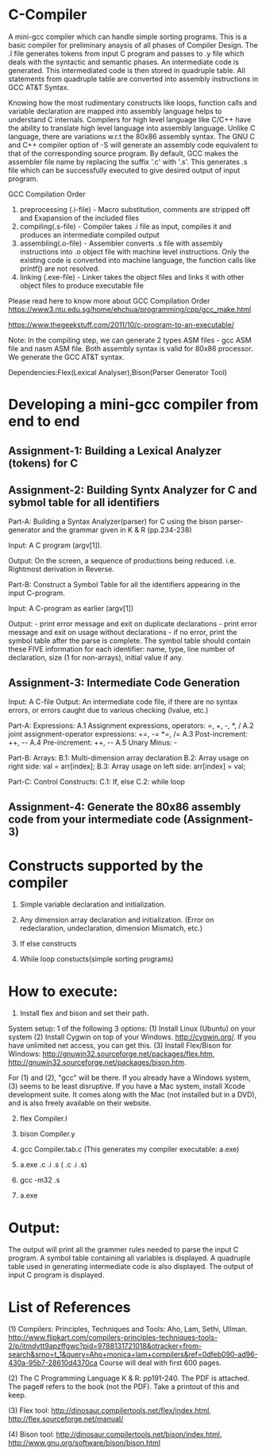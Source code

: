# C-Compiler


A mini-gcc compiler which can handle simple sorting programs. This is a basic compiler for preliminary anaysis of all phases of Compiler Design. The .l file generates tokens from input C program and passes to .y file which deals with the syntactic and semantic phases. An intermediate code is generated. This intermediated code is then stored in quadruple table. All statements from quadruple table are converted into assembly instructions in GCC AT&T Syntax. 

Knowing how the most rudimentary constructs like loops, function calls and variable declaration are mapped into assembly language helps to understand C internals. Compilers for high level language like C/C++ have the ability to translate high level language into assembly language. Unlike C language, there are variations w.r.t the 80x86 assembly syntax. The GNU C and C++ compiler option of -S will generate an assembly code equivalent to that of the corresponding source program.  By default, GCC makes the assembler file name by replacing the suffix '.c' with '.s'. This generates .s file which can be successfully executed to give desired output of input program.

GCC Compilation Order
1. preprocessing (.i-file) - Macro substitution, comments are stripped off and Exapansion of the included files
2. compiling(.s-file) - Compiler takes .i file as input, compiles it and produces an intermediate compiled output
3. assembling(.o-file) - Assembler converts .s file with assembly instructions into .o object file with machine level instructions. Only the existing code is converted into machine language, the function calls like printf() are not resolved.
4. linking (.exe-file) - Linker takes the object files and links it with other object files to produce executable file

Please read here to know more about GCC Compilation Order
https://www3.ntu.edu.sg/home/ehchua/programming/cpp/gcc_make.html

https://www.thegeekstuff.com/2011/10/c-program-to-an-executable/

Note:
In the compiling step, we can generate 2 types ASM files - gcc ASM file and nasm ASM file. Both assembly syntax is valid for 80x86 processor. We generate the GCC AT&T syntax.

Dependencies:Flex(Lexical Analyser),Bison(Parser Generator Tool)

# Developing a mini-gcc compiler from end to end

## Assignment-1: Building a Lexical Analyzer (tokens) for C

## Assignment-2: Building Syntx Analyzer for C and sybmol table for all identifiers
Part-A: Building a Syntax Analyzer(parser) for C using the bison parser-generator and the grammar given in K & R (pp.234-238)

Input: A C program (argv[1]).

Output: On the screen, a sequence of productions being reduced. i.e. Rightmost derivation in Reverse.

Part-B: Construct a Symbol Table for all the identifiers appearing in the input C-program.

Input: A C-program as earlier (argv[1])

Output:
    - print error message and exit on duplicate declarations
    - print error message and exit on usage without declarations
    - if no error, print the symbol table after the parse is complete.
The symbol table should contain these FIVE information for each
identifier: name, type, line number of declaration, size (1 for
non-arrays), initial value if any.


## Assignment-3: Intermediate Code Generation
Input: A C-file
Output: An intermediate code file, if there are no syntax errors, or
errors caught due to various checking (lvalue, etc.)

Part-A: Expressions:
    A.1 Assignment expressions, operators: =, +, -, *, /
    A.2 joint assignment-operator expressions: +=, -= *=, /=
    A.3 Post-increment: ++, --
    A.4 Pre-increment: ++, --
    A.5 Unary Minus: -

Part-B: Arrays:
    B.1: Multi-dimension array declaration
    B.2: Array usage on right side: val = arr[index];
    B.3: Array usage on left side: arr[index] = val;

Part-C: Control Constructs:
    C.1: If, else
    C.2: while loop
      
## Assignment-4: Generate the 80x86 assembly code from your intermediate code (Assignment-3)

# Constructs supported by the compiler

1. Simple variable declaration and initialization.

2. Any dimension array declaration and initialization. (Error on redeclaration, undeclaration, dimension Mismatch, etc.)

3. If else constructs

4. While loop constucts(simple sorting programs)

# How to execute:

1. Install flex and bison and set their path.

System setup: 1 of the following 3 options:
(1) Install Linux (Ubuntu) on your system
(2) Install Cygwin on top of your Windows. http://cygwin.org/. If you
have unlimited net access, you can get this.
(3) Install Flex/Bison for Windows:
http://gnuwin32.sourceforge.net/packages/flex.htm,
http://gnuwin32.sourceforge.net/packages/bison.htm.

For (1) and (2), "gcc" will be there.
If you already have a Windows system, (3) seems to be least
disruptive. 
If you have a Mac system, install Xcode development suite. It comes
along with the Mac (not installed but in a DVD), and is also freely
available on their website.


2. flex Compiler.l

3. bison Compiler.y

4. gcc Compiler.tab.c (This generates my compiler executable: a.exe)

5. a.exe .c .i .s (<my-compiler-executable> <file>.c <file>.i <file>.s) 

6. gcc -m32 .s

7. a.exe

# Output:

The output will print all the grammer rules needed to parse the input C program. A symbol table containing all variables is displayed. A quadruple table used in generating intermediate code is also displayed. The output of input C program is displayed.

# List of References

(1) Compilers: Principles, Techniques and Tools: Aho, Lam, Sethi,
Ullman. http://www.flipkart.com/compilers-principles-techniques-tools-2/p/itmdytt9apzffgwc?pid=9788131721018&otracker=from-search&srno=t_1&query=Aho+monica+lam+compilers&ref=0dfeb090-ad96-430a-95b7-28610d4370ca
    Course will deal with first 600 pages.

(2) The C Programming Language K & R: pp191-240. The PDF is attached.
The page# refers to the book (not the PDF). Take a printout of this
and keep.

(3) Flex tool: http://dinosaur.compilertools.net/flex/index.html,
http://flex.sourceforge.net/manual/

(4) Bison tool: http://dinosaur.compilertools.net/bison/index.html,
http://www.gnu.org/software/bison/bison.html
